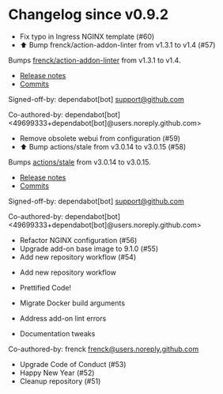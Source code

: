 # Changelog since v0.9.2
- Fix typo in Ingress NGINX template (#60) 
- ⬆️ Bump frenck/action-addon-linter from v1.3.1 to v1.4 (#57)

Bumps [frenck/action-addon-linter](https://github.com/frenck/action-addon-linter) from v1.3.1 to v1.4.
- [Release notes](https://github.com/frenck/action-addon-linter/releases)
- [Commits](https://github.com/frenck/action-addon-linter/compare/v1.3.1...c82c5e9ca0ce5fc9b15756f1c0e39531b95d11b0)

Signed-off-by: dependabot[bot] <support@github.com>

Co-authored-by: dependabot[bot] <49699333+dependabot[bot]@users.noreply.github.com> 
- Remove obsolete webui from configuration (#59) 
- ⬆️ Bump actions/stale from v3.0.14 to v3.0.15 (#58)

Bumps [actions/stale](https://github.com/actions/stale) from v3.0.14 to v3.0.15.
- [Release notes](https://github.com/actions/stale/releases)
- [Commits](https://github.com/actions/stale/compare/v3.0.14...86561461b92875de77a8b2d2e75f004c826e8f45)

Signed-off-by: dependabot[bot] <support@github.com>

Co-authored-by: dependabot[bot] <49699333+dependabot[bot]@users.noreply.github.com> 
- Refactor NGINX configuration (#56) 
- Upgrade add-on base image to 9.1.0 (#55) 
- Add new repository workflow (#54)

* Add new repository workflow

* Prettified Code!

* Migrate Docker build arguments

* Address add-on lint errors

* Documentation tweaks

Co-authored-by: frenck <frenck@users.noreply.github.com> 
- Upgrade Code of Conduct (#53) 
- Happy New Year (#52) 
- Cleanup repository (#51) 
